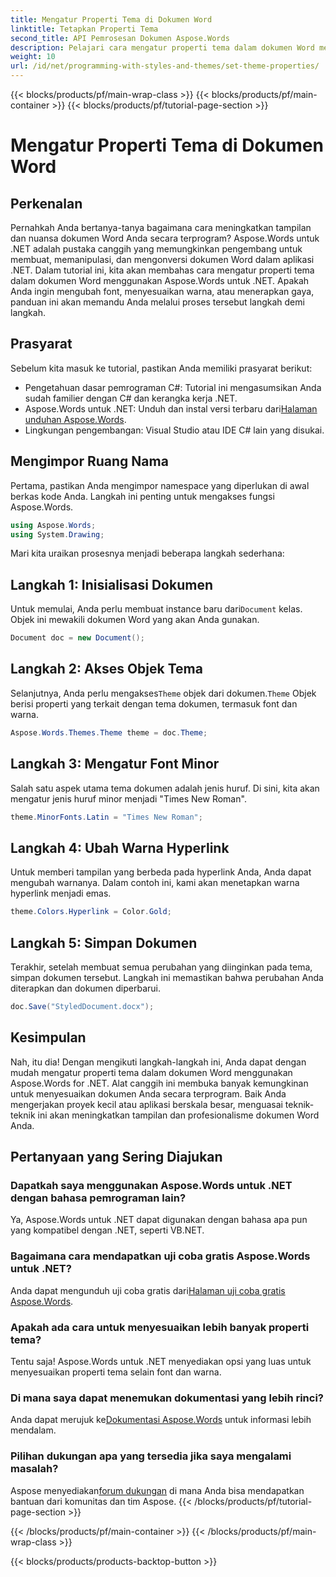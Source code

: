 ```yaml
---
title: Mengatur Properti Tema di Dokumen Word
linktitle: Tetapkan Properti Tema
second_title: API Pemrosesan Dokumen Aspose.Words
description: Pelajari cara mengatur properti tema dalam dokumen Word menggunakan Aspose.Words untuk .NET. Ikuti panduan langkah demi langkah kami untuk menyesuaikan font dan warna dengan mudah.
weight: 10
url: /id/net/programming-with-styles-and-themes/set-theme-properties/
---
```


{{< blocks/products/pf/main-wrap-class >}}
{{< blocks/products/pf/main-container >}}
{{< blocks/products/pf/tutorial-page-section >}}

# Mengatur Properti Tema di Dokumen Word

## Perkenalan

Pernahkah Anda bertanya-tanya bagaimana cara meningkatkan tampilan dan nuansa dokumen Word Anda secara terprogram? Aspose.Words untuk .NET adalah pustaka canggih yang memungkinkan pengembang untuk membuat, memanipulasi, dan mengonversi dokumen Word dalam aplikasi .NET. Dalam tutorial ini, kita akan membahas cara mengatur properti tema dalam dokumen Word menggunakan Aspose.Words untuk .NET. Apakah Anda ingin mengubah font, menyesuaikan warna, atau menerapkan gaya, panduan ini akan memandu Anda melalui proses tersebut langkah demi langkah.

## Prasyarat

Sebelum kita masuk ke tutorial, pastikan Anda memiliki prasyarat berikut:

- Pengetahuan dasar pemrograman C#: Tutorial ini mengasumsikan Anda sudah familier dengan C# dan kerangka kerja .NET.
-  Aspose.Words untuk .NET: Unduh dan instal versi terbaru dari[Halaman unduhan Aspose.Words](https://releases.aspose.com/words/net/).
- Lingkungan pengembangan: Visual Studio atau IDE C# lain yang disukai.

## Mengimpor Ruang Nama

Pertama, pastikan Anda mengimpor namespace yang diperlukan di awal berkas kode Anda. Langkah ini penting untuk mengakses fungsi Aspose.Words.

```csharp
using Aspose.Words;
using System.Drawing;
```

Mari kita uraikan prosesnya menjadi beberapa langkah sederhana:

## Langkah 1: Inisialisasi Dokumen

 Untuk memulai, Anda perlu membuat instance baru dari`Document` kelas. Objek ini mewakili dokumen Word yang akan Anda gunakan.

```csharp
Document doc = new Document();
```

## Langkah 2: Akses Objek Tema

Selanjutnya, Anda perlu mengakses`Theme` objek dari dokumen.`Theme` Objek berisi properti yang terkait dengan tema dokumen, termasuk font dan warna.

```csharp
Aspose.Words.Themes.Theme theme = doc.Theme;
```

## Langkah 3: Mengatur Font Minor

Salah satu aspek utama tema dokumen adalah jenis huruf. Di sini, kita akan mengatur jenis huruf minor menjadi "Times New Roman".

```csharp
theme.MinorFonts.Latin = "Times New Roman";
```

## Langkah 4: Ubah Warna Hyperlink

Untuk memberi tampilan yang berbeda pada hyperlink Anda, Anda dapat mengubah warnanya. Dalam contoh ini, kami akan menetapkan warna hyperlink menjadi emas.

```csharp
theme.Colors.Hyperlink = Color.Gold;
```

## Langkah 5: Simpan Dokumen

Terakhir, setelah membuat semua perubahan yang diinginkan pada tema, simpan dokumen tersebut. Langkah ini memastikan bahwa perubahan Anda diterapkan dan dokumen diperbarui.

```csharp
doc.Save("StyledDocument.docx");
```

## Kesimpulan

Nah, itu dia! Dengan mengikuti langkah-langkah ini, Anda dapat dengan mudah mengatur properti tema dalam dokumen Word menggunakan Aspose.Words for .NET. Alat canggih ini membuka banyak kemungkinan untuk menyesuaikan dokumen Anda secara terprogram. Baik Anda mengerjakan proyek kecil atau aplikasi berskala besar, menguasai teknik-teknik ini akan meningkatkan tampilan dan profesionalisme dokumen Word Anda.

## Pertanyaan yang Sering Diajukan

### Dapatkah saya menggunakan Aspose.Words untuk .NET dengan bahasa pemrograman lain?  
Ya, Aspose.Words untuk .NET dapat digunakan dengan bahasa apa pun yang kompatibel dengan .NET, seperti VB.NET.

### Bagaimana cara mendapatkan uji coba gratis Aspose.Words untuk .NET?  
 Anda dapat mengunduh uji coba gratis dari[Halaman uji coba gratis Aspose.Words](https://releases.aspose.com/).

### Apakah ada cara untuk menyesuaikan lebih banyak properti tema?  
Tentu saja! Aspose.Words untuk .NET menyediakan opsi yang luas untuk menyesuaikan properti tema selain font dan warna.

### Di mana saya dapat menemukan dokumentasi yang lebih rinci?  
 Anda dapat merujuk ke[Dokumentasi Aspose.Words](https://reference.aspose.com/words/net/) untuk informasi lebih mendalam.

### Pilihan dukungan apa yang tersedia jika saya mengalami masalah?  
 Aspose menyediakan[forum dukungan](https://forum.aspose.com/c/words/8) di mana Anda bisa mendapatkan bantuan dari komunitas dan tim Aspose.
{{< /blocks/products/pf/tutorial-page-section >}}

{{< /blocks/products/pf/main-container >}}
{{< /blocks/products/pf/main-wrap-class >}}

{{< blocks/products/products-backtop-button >}}
